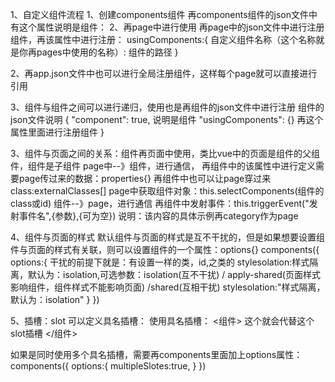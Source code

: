 1、自定义组件流程
1、创建components组件
再components组件的json文件中有这个属性说明是组件：
2、再page中进行使用
再page中的json文件中进行注册组件，再该属性中进行注册：
usingComponents:{
  自定义组件名称（这个名称就是你再pages中使用的名称）: 组件的路径
}

2、再app.json文件中也可以进行全局注册组件，这样每个page就可以直接进行引用

3、组件与组件之间可以进行递归，使用也是再组件的json文件中进行注册
组件的json文件说明
{ 
  "component": true,    说明是组件
  "usingComponents": {}   再这个属性里面进行注册组件
}

3、组件与页面之间的关系：组件再页面中使用，类比vue中的页面是组件的父组件，组件是子组件
page中--》组件，进行通信，
再组件中的该属性中进行定义需要page传过来的数据：properties{}
再组件中也可以让page穿过来class:externalClasses[]
page中获取组件对象：this.selectComponents(组件的class或id)
组件--》page，进行通信
再组件中发射事件：this.triggerEvent("发射事件名",{参数},{可为空})
说明：该内容的具体示例再category作为page


4、组件与页面的样式
默认组件与页面的样式是互不干扰的，但是如果想要设置组件与页面的样式有关联，则可以设置组件的一个属性：options{}
components({
  options:{
    干扰的前提下就是：有设置一样的类，id,之类的
    stylesolation:样式隔离，默认为：isolation,可选参数：isolation(互不干扰) / apply-shared(页面样式影响组件，组件样式不能影响页面)  /shared(互相干扰)
    stylesolation:"样式隔离，默认为：isolation"
  }
})

5、插槽：slot
可以定义具名插槽：
<view>
<slot name="插槽名称"></slot>
</view>
使用具名插槽：
<组件>
<view  slot="插槽名称"></view>   这个就会代替这个slot插槽
</组件>

如果是同时使用多个具名插槽，需要再components里面加上options属性：
components({
  options:{
    multipleSlotes:true,
  }
})